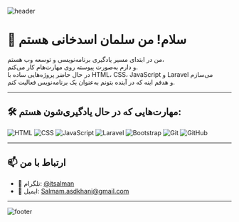 

![header](https://capsule-render.vercel.app/api?type=waving&color=gradient&height=200&section=header&text=Welcome%20to%20my%20profile!&fontSize=40&fontAlign=center&fontColor=ffffff)

# 👋 سلام! من سلمان اسدخانی هستم

من در ابتدای مسیر یادگیری برنامه‌نویسی و توسعه وب هستم،  
و دارم به‌صورت پیوسته روی مهارت‌هام کار می‌کنم.  
در حال حاضر پروژه‌هایی ساده با HTML، CSS، JavaScript و Laravel می‌سازم  
و هدفم اینه که در آینده بتونم به‌عنوان یک برنامه‌نویس  فعالیت کنم.

---

## 🛠️ مهارت‌هایی که در حال یادگیری‌شون هستم:

![HTML](https://img.shields.io/badge/-HTML5-E34F26?style=flat&logo=html5&logoColor=white)
![CSS](https://img.shields.io/badge/-CSS3-1572B6?style=flat&logo=css3&logoColor=white)
![JavaScript](https://img.shields.io/badge/-JavaScript-F7DF1E?style=flat&logo=javascript&logoColor=black)
![Laravel](https://img.shields.io/badge/-Laravel-FF2D20?style=flat&logo=laravel&logoColor=white)
![Bootstrap](https://img.shields.io/badge/-Bootstrap-7952B3?style=flat&logo=bootstrap&logoColor=white)
![Git](https://img.shields.io/badge/-Git-F05032?style=flat&logo=git&logoColor=white)
![GitHub](https://img.shields.io/badge/-GitHub-181717?style=flat&logo=github&logoColor=white)

---

## 📫 ارتباط با من

- 💬 تلگرام: [@itsalman](https://t.me/itsalman)
- 📧 ایمیل: [Salmam.asdkhani@gmail.com](salman.asdkhani@gmail.com)


---

![footer](https://capsule-render.vercel.app/api?section=footer&type=waving&color=gradient)

